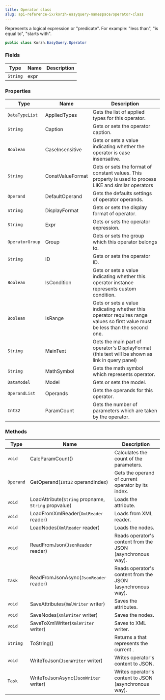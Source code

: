 ```yaml
---
title: Operator class
slug: api-reference-5x/korzh-easyquery-namespace/operator-class
---
```


Represents a logical expression or "predicate". For example: "less than", "is equal to", "starts with".
```csharp
public class Korzh.EasyQuery.Operator

```

### Fields

| Type | Name | Description | 
| --- | --- | --- | 
| `String` | expr |  | 


### Properties

| Type | Name | Description | 
| --- | --- | --- | 
| `DataTypeList` | AppliedTypes | Gets the list of applied types for this operator. | 
| `String` | Caption | Gets or sets the operator caption. | 
| `Boolean` | CaseInsensitive | Gets or sets a value indicating whether the operator is case insensative. | 
| `String` | ConstValueFormat | Gets or sets the format of constant values. This property is used to process LIKE and similar operators | 
| `Operand` | DefaultOperand | Gets the defaults settings of operator operands. | 
| `String` | DisplayFormat | Gets or sets the display format of operator. | 
| `String` | Expr | Gets or sets the operator expression. | 
| `OperatorGroup` | Group | Gets or sets the group which this operator belongs to. | 
| `String` | ID | Gets or sets the operator ID. | 
| `Boolean` | IsCondition | Gets or sets a value indicating whether this operator instance represents custom condition. | 
| `Boolean` | IsRange | Gets or sets a value indicating whether this operator requires range values so first value must be less than the second one. | 
| `String` | MainText | Gets the main part of operator's DisplayFormat (this text will be shown as link in query panel) | 
| `String` | MathSymbol | Gets the math symbol which represents operator. | 
| `DataModel` | Model | Gets or sets the model. | 
| `OperandList` | Operands | Gets the operands for this operator. | 
| `Int32` | ParamCount | Gets the number of parameters which are taken by the operator. | 


### Methods

| Type | Name | Description | 
| --- | --- | --- | 
| `void` | CalcParamCount() | Calculates the count of the parameters. | 
| `Operand` | GetOperand(`Int32` operandIndex) | Gets the operand of current operator by its index. | 
| `void` | LoadAttribute(`String` propname, `String` propvalue) | Loads the attribute. | 
| `void` | LoadFromXmlReader(`XmlReader` reader) | Loads from XML reader. | 
| `void` | LoadNodes(`XmlReader` reader) | Loads the nodes. | 
| `void` | ReadFromJson(`JsonReader` reader) | Reads operator's content from the JSON (asynchronous way). | 
| `Task` | ReadFromJsonAsync(`JsonReader` reader) | Reads operator's content from the JSON (asynchronous way). | 
| `void` | SaveAttributes(`XmlWriter` writer) | Saves the attributes. | 
| `void` | SaveNodes(`XmlWriter` writer) | Saves the nodes. | 
| `void` | SaveToXmlWriter(`XmlWriter` writer) | Saves to XML writer. | 
| `String` | ToString() | Returns a <see cref="T:System.String"></see> that represents the current <see cref="T:System.Object"></see>. | 
| `void` | WriteToJson(`JsonWriter` writer) | Writes operator's content to JSON. | 
| `Task` | WriteToJsonAsync(`JsonWriter` writer) | Writes operator's content to JSON (asynchronous way). |